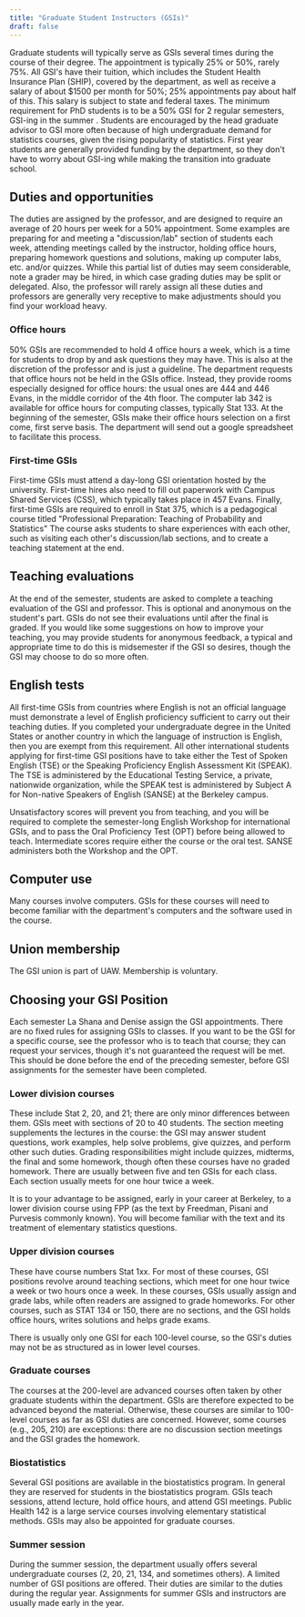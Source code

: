 ```yaml
---
title: "Graduate Student Instructors (GSIs)"
draft: false
---
```


Graduate students will typically serve as GSIs several times during the course of their degree. The appointment is typically 25% or 50%, rarely 75%. All GSI's have their tuition, which includes the Student Health Insurance Plan (SHIP), covered by the department, as well as receive a salary of about $1500 per month for 50%; 25% appointments pay about half of this. This salary is subject to state and federal taxes. The minimum requirement for PhD students is to be a 50% GSI for 2 regular semesters, GSI-ing in the summer . Students are encouraged by the head graduate advisor to GSI more often because of high undergraduate demand for statistics courses, given the rising popularity of statistics. First year students are generally provided funding by the department, so they don't have to worry about GSI-ing while making the transition into graduate school.

## Duties and opportunities

The duties are assigned by the professor, and are designed to require an average of 20 hours per week for a 50% appointment. Some examples are preparing for and meeting a "discussion/lab" section of students each week, attending meetings called by the instructor, holding office hours, preparing homework questions and solutions, making up computer labs, etc. and/or quizzes. While this partial list of duties may seem considerable, note a grader may be hired, in which case grading duties may be split or delegated. Also, the professor will rarely assign all these duties and professors are generally very receptive to make adjustments should you find your workload heavy.

### Office hours

50% GSIs are recommended to hold 4 office hours a week, which is a time for students to drop by and ask questions they may have. This is also at the discretion of the professor and is just a guideline. The department requests that office hours not be held in the GSIs office. Instead, they provide rooms especially designed for office hours: the usual ones are 444 and 446 Evans, in the middle corridor of the 4th floor. The computer lab 342 is available for office hours for computing classes, typically Stat 133. At the beginning of the semester, GSIs make their office hours selection on a first come, first serve basis. The department will send out a google spreadsheet to facilitate this process.

### First-time GSIs

First-time GSIs must attend a day-long GSI orientation hosted by the university. First-time hires also need to fill out paperwork with Campus Shared Services (CSS), which typically takes place in 457 Evans. Finally, first-time GSIs are required to enroll in Stat 375, which is a pedagogical course titled "Professional Preparation: Teaching of Probability and Statistics" The course asks students to share experiences with each other, such as visiting each other's discussion/lab sections, and to create a teaching statement at the end.

## Teaching evaluations

At the end of the semester, students are asked to complete a teaching evaluation of the GSI and professor. This is optional and anonymous on the student's part. GSIs do not see their evaluations until after the final is graded. If you would like some suggestions on how to improve your teaching, you may provide students for anonymous feedback, a typical and appropriate time to do this is midsemester if the GSI so desires, though the GSI may choose to do so more often.

## English tests

All first-time GSIs from countries where English is not an official language must demonstrate a level of English proficiency sufficient to carry out their teaching duties. If you completed your undergraduate degree in the United States or another country in which the language of instruction is English, then you are exempt from this requirement. All other international students applying for first-time GSI positions have to take either the Test of Spoken English (TSE) or the Speaking Proficiency English Assessment Kit (SPEAK). The TSE is administered by the Educational Testing Service, a private, nationwide organization, while the SPEAK test is administered by Subject A for Non-native Speakers of English (SANSE) at the Berkeley campus.

Unsatisfactory scores will prevent you from teaching, and you will be required to complete the semester-long English Workshop for international GSIs, and to pass the Oral Proficiency Test (OPT) before being allowed to teach. Intermediate scores require either the course or the oral test. SANSE administers both the Workshop and the OPT.


## Computer use

Many courses involve computers. GSIs for these courses will need to become familiar with the department's computers and the software used in the course.

## Union membership

The GSI union is part of UAW. Membership is voluntary.

## Choosing your GSI Position

Each semester La Shana and Denise assign the GSI appointments. There are no fixed rules for assigning GSIs to classes. If you want to be the GSI for a specific course, see the professor who is to teach that course; they can request your services, though it's not guaranteed the request will be met. This should be done before the end of the preceding semester, before GSI assignments for the semester have been completed.

### Lower division courses

These include Stat 2, 20, and 21; there are only minor differences between them. GSIs meet with sections of 20 to 40 students. The section meeting supplements the lectures in the course: the GSI may answer student questions, work examples, help solve problems, give quizzes, and perform other such duties. Grading responsibilities might include quizzes, midterms, the final and some homework, though often these courses have no graded homework. There are usually between five and ten GSIs for each class. Each section usually meets for one hour twice a week.

It is to your advantage to be assigned, early in your career at Berkeley, to a lower division course using FPP (as the text by Freedman, Pisani and Purvesis commonly known). You will become familiar with the text and its treatment of elementary statistics questions.


### Upper division courses

These have course numbers Stat 1xx. For most of these courses, GSI positions revolve around teaching sections, which meet for one hour twice a week or two hours once a week. In these courses, GSIs usually assign and grade labs, while often readers are assigned to grade homeworks. For other courses, such as STAT 134 or 150, there are no sections, and the GSI holds office hours, writes solutions and helps grade exams.

There is usually only one GSI for each 100-level course, so the GSI's duties may not be as structured as in lower level courses.

### Graduate courses

The courses at the 200-level are advanced courses often taken by other graduate students within the department. GSIs are therefore expected to be advanced beyond the material. Otherwise, these courses are similar to 100-level courses as far as GSI duties are concerned. However, some courses (e.g., 205, 210) are exceptions: there are no discussion section meetings and the GSI grades the homework.

### Biostatistics

Several GSI positions are available in the biostatistics program. In general they are reserved for students in the biostatistics program. GSIs teach sessions, attend lecture, hold office hours, and attend GSI meetings. Public Health 142 is a large service courses involving elementary statistical methods. GSIs may also be appointed for graduate courses.

### Summer session

During the summer session, the department usually offers several undergraduate courses (2, 20, 21, 134, and sometimes others). A limited number of GSI positions are offered. Their duties are similar to the duties during the regular year. Assignments for summer GSIs and instructors are usually made early in the year.